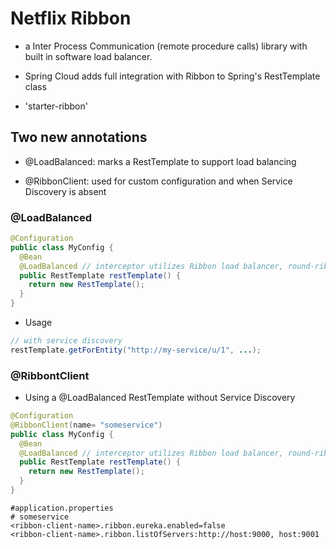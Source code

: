 # Netflix Ribbon

- a Inter Process Communication (remote procedure calls) library with built in software load balancer.

- Spring Cloud adds full integration with Ribbon to Spring's RestTemplate class

- 'starter-ribbon'

## Two new annotations

- @LoadBalanced: marks a RestTemplate to support load balancing

- @RibbonClient: used for custom configuration and when Service Discovery is absent

### @LoadBalanced

```java
@Configuration
public class MyConfig {
  @Bean
  @LoadBalanced // interceptor utilizes Ribbon load balancer, round-ribon
  public RestTemplate restTemplate() {
    return new RestTemplate();
  }
}
```

- Usage

```java
// with service discovery
restTemplate.getForEntity("http://my-service/u/1", ...);
```

### @RibbontClient

- Using a @LoadBalanced RestTemplate without Service Discovery

```java
@Configuration
@RibbonClient(name= "someservice")
public class MyConfig {
  @Bean
  @LoadBalanced // interceptor utilizes Ribbon load balancer, round-ribon
  public RestTemplate restTemplate() {
    return new RestTemplate();
  }
}
```

```shell
#application.properties
# someservice
<ribbon-client-name>.ribbon.eureka.enabled=false
<ribbon-client-name>.ribbon.listOfServers:http://host:9000, host:9001
```
